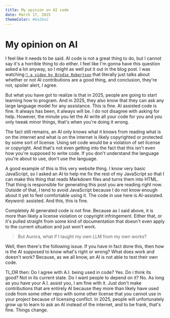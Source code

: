 ```yaml
---
title: My opinion on AI code
date: March 17, 2025
themeColor: #8a2be2
---
```


# My opinion on AI

I feel like it needs to be said. AI code is not a great thing to do, but I cannot say it's a horrible thing to do either. I feel like I'm gonna have this question asked a lot anyway, so I might as well put it out in the blog post. I was watching  [`🔗 a video by Brodie Robertson`](https://youtu.be/FQiebDjRRiE?si=fMXkoN8N0dQQTgj0) that literally just talks about whether or not AI contributions are a good thing, and conclusion, they're not, spoiler alert, I agree.


But what you have got to realize is that in 2025, people are going to start learning how to program. And in 2025, they also know that they can ask any large language model for any assistance.
This is fine. AI assisted code is fine. It always has been, it always will be. I do not disagree with asking for help. However, the minute you let the AI write all your code for you and you only tweak minor things, that's when you're doing it wrong.


The fact still remains, an AI only knows what it knows from reading what is on the internet and what is on the internet is likely copyrighted or protected by some sort of license. Using set code would be a violation of set license or copyright. And that's not even getting into the fact that this isn't even how you're supposed to write code. If you don't understand the language you're about to use, don't use the language.


A good example of this is this very website thing. I know very basic JavaScript, so I asked an AI to help me fix the rest of my JavaScript so that I can make this thing that reads Markdown files and turns them into HTML. That thing is responsible for generating this post you are reading right now. Outside of that, I tend to avoid JavaScript because I do not know enough about it yet to feel comfortable using it.
The code in use here is AI-assisted. Keyword: assisted. And this, this is fine.


Completely AI generated code is not fine. Because as I said above, it is more than likely a license violation or copyright infringement. Either that, or it's pulled straight from some kind of documentation that doesn't even apply to the current situation and just won't work.


> But Aurora, what if I taught my own LLM from my own works?

Well, then there's the following issue. If you have in fact done this, then how is the AI supposed to know what's right or wrong? What does work and doesn't work?
Because, as we all know, an AI is not able to test their own code.


TL;DR then:
Do I agree with A.I. being used in code? Yes. Do i think its good? Not in its current state. Do I want people to depend on it? No. As long as you have your A.I. assist you, I am fine with it. Just don't make contributions that are entirely AI because they more than likely have used code from some other repo with some other license that you cannot use in your project because of licensing conflict. In 2025, people will unfortunately grow up to learn to ask an AI instead of the internet, and to be frank, that's fine. Things change.
